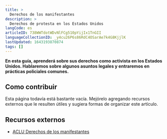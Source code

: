 ```yaml
---
title: >
  Derechos de los manifestantes
description: >
  Derechos de protesta en los Estados Unidos
langCode: es
articleID: 738WWTdotWDvNlFCg510pYijIx1TnGII
languageCollectionID: _y4cu26P6s86RdC4OSarAe7k4G8KjjlK
lastUpdated: 1643193870874
tags: []
---
```


**En esta guía, aprenderá sobre sus derechos como activista en los Estados Unidos. Hablaremos sobre algunos asuntos legales y entraremos en prácticas policiales comunes.**

## Como contribuir

Esta página todavía está bastante vacía. Mejórelo agregando recursos externos que le resulten útiles y sugiera formas de organizar este artículo.

## Recursos externos

-   [ACLU Derechos de los manifestantes](https://www.aclu.org/know-your-rights/derechos-de-los-manifestantes)